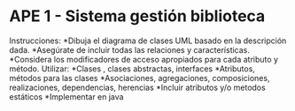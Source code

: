 # APE 1 - Sistema gestión biblioteca

Instrucciones:
*Dibuja el diagrama de clases UML basado en la descripción dada.
*Asegúrate de incluir todas las relaciones y características.
*Considera los modificadores de acceso apropiados para cada atributo y método.
Utilizar:
*Clases , clases abstractas, interfaces
*Atributos, métodos para las clases
*Asociaciones, agregaciones, composiciones, realizaciones, dependencias, herencias
*Incluir atributos y/o metodos estáticos
*Implementar en java 